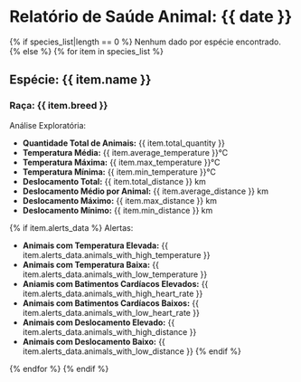 # Relatório de Saúde Animal: {{ date }}

{% if species_list|length == 0 %}
Nenhum dado por espécie encontrado.
{% else %}
{% for item in species_list %}
## Espécie: {{ item.name }}

### **Raça: {{ item.breed }}**

Análise Exploratória:

- **Quantidade Total de Animais:** {{ item.total_quantity }}
- **Temperatura Média:** {{ item.average_temperature }}°C
- **Temperatura Máxima:** {{ item.max_temperature }}°C
- **Temperatura Mínima:** {{ item.min_temperature }}°C
- **Deslocamento Total:** {{ item.total_distance }} km
- **Deslocamento Médio por Animal:** {{ item.average_distance }} km
- **Deslocamento Máximo:** {{ item.max_distance }} km
- **Deslocamento Mínimo:** {{ item.min_distance }} km

{% if item.alerts_data %}
Alertas:
- **Animais com Temperatura Elevada:** {{ item.alerts_data.animals_with_high_temperature }}
- **Animais com Temperatura Baixa:** {{ item.alerts_data.animals_with_low_temperature }}
- **Aniamis com Batimentos Cardíacos Elevados:** {{ item.alerts_data.animals_with_high_heart_rate }}
- **Animais com Batimentos Cardíacos Baixos:** {{ item.alerts_data.animals_with_low_heart_rate }}
- **Animais com Deslocamento Elevado:** {{ item.alerts_data.animals_with_high_distance }}
- **Animais com Deslocamento Baixo:** {{ item.alerts_data.animals_with_low_distance }}
{% endif %}

{% endfor %}
{% endif %}